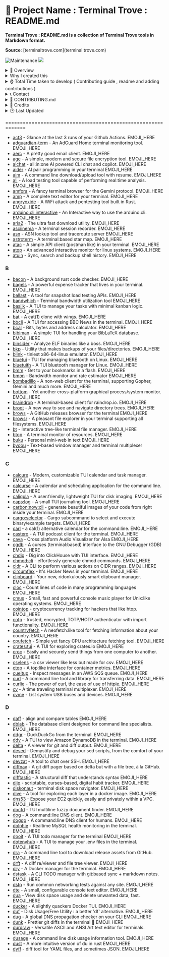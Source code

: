 🚀 Project Name : Terminal Trove : README.md
===============

**Terminal Trove : README.md is a collection of Terminal Trove tools in Markdown format.**

**Source**: [terminaltrove.com](terminal trove.com)

![Maintenance](https://img.shields.io/badge/Maintained%3F-yes-pink.svg)
<a href="https://github.com/gigachad80/Terminal-Trove-README.md"><img src="https://img.shields.io/badge/contributions-welcome-brightgreen.svg?style=flat"></a>

<details>
  <summary>📌 Overview</summary>

    Terminal-Trove : README.md  &nbsp;is a README collection of Terminal Trove.com . &nbsp; Kind of awesome list.

</details>

<details>
  <summary>Why I created this</summary>

    This project maintains a comprehensive list of terminal tools (sourced from TerminalTrove.com) directly within this README.md file. This approach offers several advantages, including the ease of editing and updating the list in Markdown format. Additionally, many contributors find it more convenient to contribute new tools directly to the README.md file through pull requests, rather than navigating a separate website submission process.

</details>



<details>
    <summary>⌚ Total Time taken to develop ( Contributing guide , readme and adding contributions )</summary>

    Mine :  2 hr 43 min 48 sec 

    Contributor 1 : 

    Contributor 2 : 

    Contributor  3: 
</details>



<details>
  <summary>📞 Contact</summary>

  - 📧 Email: pookielinuxuser@tutamail.com

</details>




<details>
  <summary>📄 CONTRIBUTING.md</summary>
  <h2>Contributing to Terminal Trove on GitHub</h2>

First of all, **thank you** for your interest in contributing to the Terminal Trove project on GitHub! Your contributions help make this a valuable resource for discovering and using amazing terminal applications.

This document outlines the steps and guidelines for contributing new terminal tools to the list maintained in the `README.md` file.

## How to Contribute

The primary way to contribute to this project is by adding new terminal tools to the list in the `README.md` file. Here's a step-by-step guide:

**1. Find or Identify a Terminal Tool:**

- Fork the repo . 

**2. Add Tool Information to `README.md`:**

   - Open the `README.md`
   - Find the section corresponding to the first letter of the tool's name. If a section for that letter doesn't exist, create one.
   - Add tools in the following format:

  
     ### A

     - [adguardian-term](https://github.com/Lissy93/AdGuardian-Term) - An AdGuard Home terminal monitoring tool. 🦀
     - [aerc](https://git.sr.ht/~rjarry/aerc) - A pretty good email client. 🐹
     - [age](https://age-encryption.org/) - A simple, modern and secure file encryption tool. 🐹
     

     Similarly, for tools starting with 'B':

  
     ### B

     - [bacon](https://github.com/Canop/bacon) - A short description of your B tool.🦀
     
  
    Continue this pattern for all letters of the alphabet. You will find github links of each repository from clicking on web icon of that tool from terminal trove.

   - **Key formatting elements:**
     - Use `###` followed by the uppercase letter of the alphabet to create a section heading.
     - Use `-` to create a list item for each tool.
     - Enclose the tool's name in square brackets `[]` and the link to its repository or website in parentheses `()`.
     - Add a short description of the tool after the link, separated by ` - `.

**3. Indicate the Programming Language with an Emoji:**

   - To help users quickly identify the technology behind each tool, please add an emoji representing the primary programming language it's built with. Place this emoji at the end of the tool's description.

   **Here are some common language emojis:**

   - Python: 🐍
   - JavaScript: ✨
   - Go: 🐹
   - Rust: 🦀
   - C: ©️
   - C++: 🥲
   - Shell: 🐚

**4. Create a Directory for the Tool**

   - While the main list resides in `README.md`, we encourage you to create a dedicated directory for each tool in the repository's root. Name the directory descriptively (e.g., `adguardian-term`). Inside the tool’s directory, include installation instructions for different platforms (e.g., Linux, macOS, Windows) using various package managers or manual methods.. 

**5. Track Contribution Time:**
  - Tracking your contribution time helps us recognize the effort involved and properly credit contributors. Please update this each time you contribute.
   - After adding the tool information, include an estimate of the time you spent on that specific contribution in the `README.md` entry  — typically at the end of the description in parentheses.
     - Examples: `(Contribution time: approx. 5 minutes)`, `(Contribution time: around 1 hour)`.
     
  - Please try to be as accurate as possible with your time estimate. If you didn’t keep track, it's okay to make a reasonable guess — just be honest and use "approx." to indicate it’s an estimate.

  - **_Note: Be sure to update the time whenever you make a new contribution to the same entry._**

**6. Submit a Pull Request:**

   - **Add Tool Information:** Ensure the tool and its information are correctly added to the `README.md` file, and optionally, a directory is created.
   - **Commit Changes:** Commit your changes to the repository . 
   - **Push Changes:** Push your commit(s) to your **forked** repository on GitHub.
   - **Create Pull Request:** Open a new pull request (PR) from your fork to the **main** repository.
  

## Guidelines for Contributions

* **Accuracy:** Ensure that the tool information, links, and installation instructions are accurate and up-to-date.
* **Clarity:** Write clear and concise descriptions and installation steps.
* **Relevance:** The tool should be genuinely useful for terminal users.
* **Formatting:** Follow the specified format in the `README.md` meticulously to maintain consistency.
* **Respectful Collaboration:** Be respectful and considerate in all contributions and discussions.

Thank you again for contributing to Terminal Trove! Your efforts are greatly appreciated.
</details>




<details>
  <summary>💓 Credits</summary>
   
  I extend my sincere gratitude to Wesley Hill for creating the Terminal Trove website. This project simply wouldn't exist if they hadn't created it.
  
  - [Wesley Hill](https://github.com/hako) : Original Developer 

  A huge thank you also goes to the contributors of this repository:
  - [Contributor One](https://github.com/contributor-one-username)
  - [Another Contributor](https://github.com/another-contributor)
  - [Yet Another Person](https://github.com/yet-another-username)

  Your efforts are greatly appreciated!
</details>


<details>
  <summary>🕒 Last Updated</summary>
  April 16 , 2025
</details>



=============================================================

- [act3](GITHUB_LINK_OF_REPO) - Glance at the last 3 runs of your Github Actions. EMOJI_HERE
- [adguardian-term](GITHUB_LINK_OF_REPO) - An AdGuard Home terminal monitoring tool. EMOJI_HERE
- [aerc](GITHUB_LINK_OF_REPO) - A pretty good email client. EMOJI_HERE
- [age](GITHUB_LINK_OF_REPO) - A simple, modern and secure file encryption tool. EMOJI_HERE
- [aichat](GITHUB_LINK_OF_REPO) - all:in:one AI powered CLI chat and copilot. EMOJI_HERE
- [aider](GITHUB_LINK_OF_REPO) - AI pair programming in your terminal EMOJI_HERE
- [aim](GITHUB_LINK_OF_REPO) - A command line download/upload tool with resume. EMOJI_HERE
- [ali](GITHUB_LINK_OF_REPO) - A load testing tool capable of performing real:time analysis. EMOJI_HERE
- [amfora](GITHUB_LINK_OF_REPO) - A fancy terminal browser for the Gemini protocol. EMOJI_HERE
- [amp](GITHUB_LINK_OF_REPO/) - A complete text editor for your terminal. EMOJI_HERE
- [angryoxide](GITHUB_LINK_OF_REPO) - A WiFi attack and pentesting tool built in Rust. EMOJI_HERE
- [arduino:cli:interactive](GITHUB_LINK_OF_REPO) - An Interactive way to use the arduino:cli. EMOJI_HERE
- [aria2](GITHUB_LINK_OF_REPO) - The ultra fast download utility. EMOJI_HERE
- [asciinema](GITHUB_LINK_OF_REPO) - A terminal session recorder. EMOJI_HERE
- [asn](GITHUB_LINK_OF_REPO) - ASN lookup tool and traceroute server EMOJI_HERE
- [astroterm](GITHUB_LINK_OF_REPO) - A terminal:based star map. EMOJI_HERE
- [atac](GITHUB_LINK_OF_REPO) - A simple API client (postman like) in your terminal. EMOJI_HERE
- [atop](GITHUB_LINK_OF_REPO) - An advanced interactive monitor for linux systems. EMOJI_HERE
- [atuin](GITHUB_LINK_OF_REPO) - Sync, search and backup shell history. EMOJI_HERE


### B

- [bacon](GITHUB_LINK_OF_REPO) - A background rust code checker. EMOJI_HERE
- [bagels](GITHUB_LINK_OF_REPO) - A powerful expense tracker that lives in your terminal. EMOJI_HERE
- [ballast](GITHUB_LINK_OF_REPO) - A tool for snapshot load testing APIs. EMOJI_HERE
- [bandwhich](GITHUB_LINK_OF_REPO) - Terminal bandwidth utilization tool EMOJI_HERE
- [basilk](GITHUB_LINK_OF_REPO) - A TUI to manage your tasks with minimal kanban logic. EMOJI_HERE
- [bat](GITHUB_LINK_OF_REPO) - A cat(1) clone with wings. EMOJI_HERE
- [bbcli](GITHUB_LINK_OF_REPO) - A TUI for accessing BBC News in the terminal. EMOJI_HERE
- [bcal](GITHUB_LINK_OF_REPO) - Bits, bytes and address calculator. EMOJI_HERE
- [bibiman](GITHUB_LINK_OF_REPO) - A simple TUI for handling your BibLaTeX database. EMOJI_HERE
- [binsider](GITHUB_LINK_OF_REPO) - Analyze ELF binaries like a boss. EMOJI_HERE
- [bkp](GITHUB_LINK_OF_REPO) - Utility that makes backups of your files/directories. EMOJI_HERE
- [blink](GITHUB_LINK_OF_REPO) - tiniest x86-64-linux emulator. EMOJI_HERE
- [bluetui](GITHUB_LINK_OF_REPO) - TUI for managing bluetooth on Linux. EMOJI_HERE
- [bluetuith](GITHUB_LINK_OF_REPO) - A TUI bluetooth manager for Linux. EMOJI_HERE
- [bmm](GITHUB_LINK_OF_REPO) - Get to your bookmarks in a flash. EMOJI_HERE
- [bmon](GITHUB_LINK_OF_REPO) - Bandwidth monitor and rate estimator EMOJI_HERE
- [bombadillo](GITHUB_LINK_OF_REPO) - A non-web client for the terminal, supporting Gopher, Gemini and much more. EMOJI_HERE
- [bottom](GITHUB_LINK_OF_REPO) - Yet another cross-platform graphical process/system monitor. EMOJI_HERE
- [braindrop](GITHUB_LINK_OF_REPO) - A terminal-based client for raindrop.io. EMOJI_HERE
- [broot](GITHUB_LINK_OF_REPO) - A new way to see and navigate directory trees. EMOJI_HERE
- [brows](GITHUB_LINK_OF_REPO) - A GitHub releases browser for the terminal EMOJI_HERE
- [browsr](GITHUB_LINK_OF_REPO) - A pleasant file explorer in your terminal supporting all filesystems. EMOJI_HERE
- [bt](GITHUB_LINK_OF_REPO) - Interactive tree-like terminal file manager. EMOJI_HERE
- [btop](GITHUB_LINK_OF_REPO) - A terminal monitor of resources. EMOJI_HERE
- [buku](GITHUB_LINK_OF_REPO) - Personal mini-web in text EMOJI_HERE
- [byobu](GITHUB_LINK_OF_REPO) - Text-based window manager and terminal multiplexer EMOJI_HERE

### C

- [calcure](GITHUB_LINK_OF_REPO) - Modern, customizable TUI calendar and task manager. EMOJI_HERE
- [calcurse](GITHUB_LINK_OF_REPO) - A calendar and scheduling application for the command line. EMOJI_HERE
- [caligula](GITHUB_LINK_OF_REPO) - A user:friendly, lightweight TUI for disk imaging. EMOJI_HERE
- [caps:log](GITHUB_LINK_OF_REPO) - A small TUI journaling tool. EMOJI_HERE
- [carbon:now:cli](GITHUB_LINK_OF_REPO) - generate beautiful images of your code from right inside your terminal. EMOJI_HERE
- [cargo:selector](GITHUB_LINK_OF_REPO) - Cargo subcommand to select and execute binary/example targets. EMOJI_HERE
- [carl](GITHUB_LINK_OF_REPO) - a cal(1) alternative calendar for the command:line. EMOJI_HERE
- [castero](GITHUB_LINK_OF_REPO) - A TUI podcast client for the terminal. EMOJI_HERE
- [cava](GITHUB_LINK_OF_REPO) - Cross:platform Audio Visualizer for Alsa EMOJI_HERE
- [cgdb](GITHUB_LINK_OF_REPO) - A curses (terminal:based) interface to the GNU Debugger (GDB) EMOJI_HERE
- [chdig](GITHUB_LINK_OF_REPO) - Dig into ClickHouse with TUI interface. EMOJI_HERE
- [chmod:cli](GITHUB_LINK_OF_REPO) - effortlessly generate chmod commands. EMOJI_HERE
- [cidr](GITHUB_LINK_OF_REPO) - A CLI to perform various actions on CIDR ranges. EMOJI_HERE
- [circumflex](GITHUB_LINK_OF_REPO) - It's Hacker News in your terminal. EMOJI_HERE
- [clipboard](GITHUB_LINK_OF_REPO) - Your new, ridonkulously smart clipboard manager. EMOJI_HERE
- [cloc](GITHUB_LINK_OF_REPO) - Count lines of code in many programming languages EMOJI_HERE
- [cmus](GITHUB_LINK_OF_REPO) - Small, fast and powerful console music player for Unix:like operating systems. EMOJI_HERE
- [cointop](GITHUB_LINK_OF_REPO) - cryptocurrency tracking for hackers that like htop. EMOJI_HERE
- [cotp](GITHUB_LINK_OF_REPO) - trusted, encrypted, TOTP/HOTP authenticator with import functionality. EMOJI_HERE
- [countryfetch](GITHUB_LINK_OF_REPO) - A neofetch:like tool for fetching information about your country. EMOJI_HERE
- [cpufetch](GITHUB_LINK_OF_REPO) - Simple yet fancy CPU architecture fetching tool. EMOJI_HERE
- [crates:tui](GITHUB_LINK_OF_REPO) - A TUI for exploring crates.io EMOJI_HERE
- [croc](GITHUB_LINK_OF_REPO) - Easily and securely send things from one computer to another. EMOJI_HERE
- [csvlens](GITHUB_LINK_OF_REPO) - a csv viewer like less but made for csv. EMOJI_HERE
- [ctop](GITHUB_LINK_OF_REPO) - A top:like interface for container metrics. EMOJI_HERE
- [cueitup](GITHUB_LINK_OF_REPO) - Inspect messages in an AWS SQS queue. EMOJI_HERE
- [curl](GITHUB_LINK_OF_REPO) - A command line tool and library for transferring data. EMOJI_HERE
- [curlie](GITHUB_LINK_OF_REPO) - The power of curl, the ease of use of httpie. EMOJI_HERE
- [cy](GITHUB_LINK_OF_REPO) - A time traveling terminal multiplexer. EMOJI_HERE
- [cyme](GITHUB_LINK_OF_REPO) - List system USB buses and devices. EMOJI_HERE


### D

- [daff](GITHUB_LINK_OF_REPO) - align and compare tables EMOJI_HERE
- [dblab](GITHUB_LINK_OF_REPO) - The database client designed for command line specialists. EMOJI_HERE
- [ddgr](GITHUB_LINK_OF_REPO) - DuckDuckGo from the terminal. EMOJI_HERE
- [ddv](GITHUB_LINK_OF_REPO) - A TUI to view Amazon DynamoDB in the terminal. EMOJI_HERE
- [delta](GITHUB_LINK_OF_REPO) - A viewer for git and diff output. EMOJI_HERE
- [desed](GITHUB_LINK_OF_REPO) - Demystify and debug your sed scripts, from the comfort of your terminal. EMOJI_HERE
- [devzat](GITHUB_LINK_OF_REPO) - A tool to chat over SSH. EMOJI_HERE
- [diffnav](GITHUB_LINK_OF_REPO) - A git diff pager based on delta but with a file tree, à la GitHub. EMOJI_HERE
- [difftastic](GITHUB_LINK_OF_REPO) - A structural diff that understands syntax EMOJI_HERE
- [dijo](GITHUB_LINK_OF_REPO) - scriptable, curses-based, digital habit tracker. EMOJI_HERE
- [diskonaut](GITHUB_LINK_OF_REPO) - terminal disk space navigator. EMOJI_HERE
- [dive](GITHUB_LINK_OF_REPO) - A tool for exploring each layer in a docker image. EMOJI_HERE
- [dns53](GITHUB_LINK_OF_REPO) - Expose your EC2 quickly, easily and privately within a VPC. EMOJI_HERE
- [docfd](GITHUB_LINK_OF_REPO) - TUI multiline fuzzy document finder. EMOJI_HERE
- [dog](GITHUB_LINK_OF_REPO) - A command:line DNS client. EMOJI_HERE
- [doggo](GITHUB_LINK_OF_REPO) - A command:line DNS client for humans. EMOJI_HERE
- [dolphie](GITHUB_LINK_OF_REPO) - Realtime MySQL health monitoring in the terminal. EMOJI_HERE
- [dooit](GITHUB_LINK_OF_REPO) - A TUI todo manager for the terminal EMOJI_HERE
- [dotenvhub](GITHUB_LINK_OF_REPO) - A TUI to manage your .env files in the terminal. EMOJI_HERE
- [dra](GITHUB_LINK_OF_REPO) - A command line tool to download release assets from GitHub. EMOJI_HERE
- [drft](GITHUB_LINK_OF_REPO) - A diff re/viewer and file tree viewer. EMOJI_HERE
- [dry](GITHUB_LINK_OF_REPO) - A Docker manager for the terminal. EMOJI_HERE
- [dstask](GITHUB_LINK_OF_REPO) - A CLI TODO manager with git:based sync + markdown notes. EMOJI_HERE
- [dstp](GITHUB_LINK_OF_REPO) - Run common networking tests against any site. EMOJI_HERE
- [dte](GITHUB_LINK_OF_REPO) - A small, configurable console text editor. EMOJI_HERE
- [dua](GITHUB_LINK_OF_REPO) - View disk space usage and delete unwanted data, fast. EMOJI_HERE
- [ducker](GITHUB_LINK_OF_REPO) - A slightly quackers Docker TUI. EMOJI_HERE
- [duf](GITHUB_LINK_OF_REPO) - Disk Usage/Free Utility : a better 'df' alternative. EMOJI_HERE
- [dug](GITHUB_LINK_OF_REPO) - A global DNS propagation checker on your CLI EMOJI_HERE
- [dunk](GITHUB_LINK_OF_REPO) - Prettier git diffs in the terminal 🎨 EMOJI_HERE
- [durdraw](GITHUB_LINK_OF_REPO) - Versatile ASCII and ANSI Art text editor for terminals. EMOJI_HERE
- [dusage](GITHUB_LINK_OF_REPO) - A command line disk usage information tool. EMOJI_HERE
- [dust](GITHUB_LINK_OF_REPO) - A more intuitive version of du in rust EMOJI_HERE
- [dyff](GITHUB_LINK_OF_REPO) - diff tool for YAML files, and sometimes JSON. EMOJI_HERE
